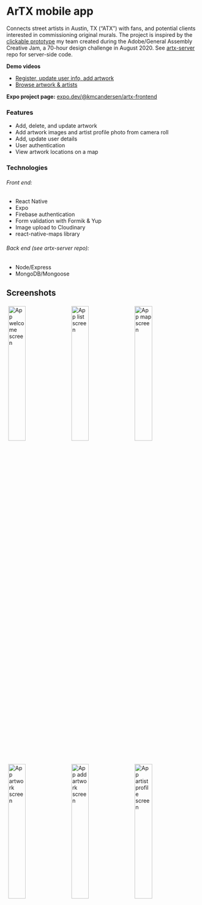 # ArTX mobile app

Connects street artists in Austin, TX (“ATX”) with fans, and potential clients interested in commissioning original murals. The project is inspired by the [clickable prototype](https://xd.adobe.com/view/d0fec993-89bb-4a7f-b98e-7d6e63b4f987-85ad/?fullscreen) my team created during the Adobe/General Assembly Creative Jam, a 70-hour design challenge in August 2020. See [artx-server](https://github.com/kmcandersen/artx-server) repo for server-side code.

**Demo videos**

- [Register, update user info, add artwork](https://youtu.be/eAsAg6jiul4)
- [Browse artwork & artists](https://youtu.be/d0aFMypvmRU)

**Expo project page:**
[expo.dev/@kmcandersen/artx-frontend](https://expo.dev/@kmcandersen/artx-frontend)

### Features

- Add, delete, and update artwork
- Add artwork images and artist profile photo from camera roll
- Add, update user details
- User authentication
- View artwork locations on a map

### Technologies

###### Front end:

- React Native
- Expo
- Firebase authentication
- Form validation with Formik & Yup
- Image upload to Cloudinary
- react-native-maps library

###### Back end (see artx-server repo):

- Node/Express
- MongoDB/Mongoose

## Screenshots

<p>
<img src="https://kristenandersen.online/assets/artx-screenshots/welcome.jpg" alt="App welcome screen" height="30%" width="30%" style="padding: 5px;"/>
<img src="https://kristenandersen.online/assets/artx-screenshots/browse-list.jpg" alt="App list screen" height="30%" width="30%"style="padding: 5px;"/>
<img src="https://kristenandersen.online/assets/artx-screenshots/browse-map.jpg" alt="App map screen" height="30%" width="30%" style="padding: 5px;"/>
</p>
<p>
<img src="https://kristenandersen.online/assets/artx-screenshots/artwork.jpg" alt="App artwork screen" height="30%" width="30%" style="padding: 5px;"/>
<img src="https://kristenandersen.online/assets/artx-screenshots/artwork-add.jpg" alt="App add artwork screen" height="30%" width="30%" style="padding: 5px;"/>
<img src="https://kristenandersen.online/assets/artx-screenshots/artist.jpg" alt="App artist profile screen" height="30%" width="30%" style="padding: 5px;"/>
</p>
